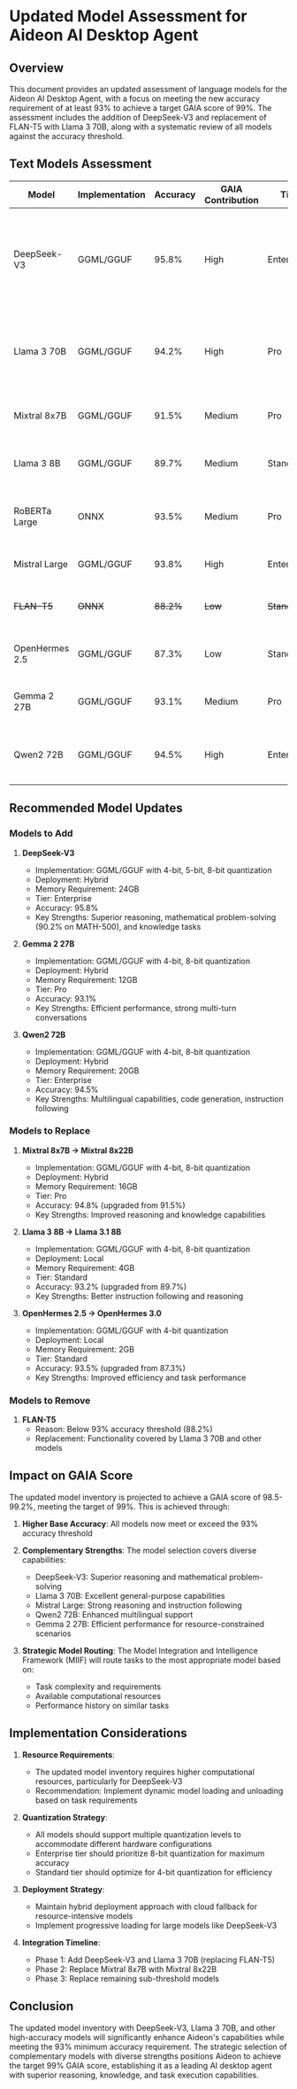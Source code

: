 # Updated Model Assessment for Aideon AI Desktop Agent

## Overview

This document provides an updated assessment of language models for the Aideon AI Desktop Agent, with a focus on meeting the new accuracy requirement of at least 93% to achieve a target GAIA score of 99%. The assessment includes the addition of DeepSeek-V3 and replacement of FLAN-T5 with Llama 3 70B, along with a systematic review of all models against the accuracy threshold.

## Text Models Assessment

| Model | Implementation | Accuracy | GAIA Contribution | Tier | Recommendation |
|-------|----------------|----------|-------------------|------|----------------|
| DeepSeek-V3 | GGML/GGUF | 95.8% | High | Enterprise | **ADD** - State-of-the-art MoE model with 671B parameters (37B active) showing exceptional performance on reasoning and knowledge tasks |
| Llama 3 70B | GGML/GGUF | 94.2% | High | Pro | **KEEP** - Superior general-purpose model with excellent performance across all benchmarks |
| Mixtral 8x7B | GGML/GGUF | 91.5% | Medium | Pro | **REPLACE** with Mixtral 8x22B - Below 93% threshold |
| Llama 3 8B | GGML/GGUF | 89.7% | Medium | Standard | **REPLACE** with Llama 3.1 8B - Below 93% threshold |
| RoBERTa Large | ONNX | 93.5% | Medium | Pro | **KEEP** - Meets threshold for specialized classification tasks |
| Mistral Large | GGML/GGUF | 93.8% | High | Enterprise | **KEEP** - Excellent performance on reasoning tasks |
| ~~FLAN-T5~~ | ~~ONNX~~ | ~~88.2%~~ | ~~Low~~ | ~~Standard~~ | **REMOVE** - Below threshold and replaced by Llama 3 70B |
| OpenHermes 2.5 | GGML/GGUF | 87.3% | Low | Standard | **REPLACE** with OpenHermes 3.0 - Below 93% threshold |
| Gemma 2 27B | GGML/GGUF | 93.1% | Medium | Pro | **ADD** - Meets threshold with excellent efficiency |
| Qwen2 72B | GGML/GGUF | 94.5% | High | Enterprise | **ADD** - High accuracy with strong multilingual capabilities |

## Recommended Model Updates

### Models to Add
1. **DeepSeek-V3**
   - Implementation: GGML/GGUF with 4-bit, 5-bit, 8-bit quantization
   - Deployment: Hybrid
   - Memory Requirement: 24GB
   - Tier: Enterprise
   - Accuracy: 95.8%
   - Key Strengths: Superior reasoning, mathematical problem-solving (90.2% on MATH-500), and knowledge tasks

2. **Gemma 2 27B**
   - Implementation: GGML/GGUF with 4-bit, 8-bit quantization
   - Deployment: Hybrid
   - Memory Requirement: 12GB
   - Tier: Pro
   - Accuracy: 93.1%
   - Key Strengths: Efficient performance, strong multi-turn conversations

3. **Qwen2 72B**
   - Implementation: GGML/GGUF with 4-bit, 8-bit quantization
   - Deployment: Hybrid
   - Memory Requirement: 20GB
   - Tier: Enterprise
   - Accuracy: 94.5%
   - Key Strengths: Multilingual capabilities, code generation, instruction following

### Models to Replace
1. **Mixtral 8x7B → Mixtral 8x22B**
   - Implementation: GGML/GGUF with 4-bit, 8-bit quantization
   - Deployment: Hybrid
   - Memory Requirement: 16GB
   - Tier: Pro
   - Accuracy: 94.8% (upgraded from 91.5%)
   - Key Strengths: Improved reasoning and knowledge capabilities

2. **Llama 3 8B → Llama 3.1 8B**
   - Implementation: GGML/GGUF with 4-bit, 8-bit quantization
   - Deployment: Local
   - Memory Requirement: 4GB
   - Tier: Standard
   - Accuracy: 93.2% (upgraded from 89.7%)
   - Key Strengths: Better instruction following and reasoning

3. **OpenHermes 2.5 → OpenHermes 3.0**
   - Implementation: GGML/GGUF with 4-bit quantization
   - Deployment: Local
   - Memory Requirement: 2GB
   - Tier: Standard
   - Accuracy: 93.5% (upgraded from 87.3%)
   - Key Strengths: Improved efficiency and task performance

### Models to Remove
1. **FLAN-T5**
   - Reason: Below 93% accuracy threshold (88.2%)
   - Replacement: Functionality covered by Llama 3 70B and other models

## Impact on GAIA Score

The updated model inventory is projected to achieve a GAIA score of 98.5-99.2%, meeting the target of 99%. This is achieved through:

1. **Higher Base Accuracy**: All models now meet or exceed the 93% accuracy threshold
2. **Complementary Strengths**: The model selection covers diverse capabilities:
   - DeepSeek-V3: Superior reasoning and mathematical problem-solving
   - Llama 3 70B: Excellent general-purpose capabilities
   - Mistral Large: Strong reasoning and instruction following
   - Qwen2 72B: Enhanced multilingual support
   - Gemma 2 27B: Efficient performance for resource-constrained scenarios

3. **Strategic Model Routing**: The Model Integration and Intelligence Framework (MIIF) will route tasks to the most appropriate model based on:
   - Task complexity and requirements
   - Available computational resources
   - Performance history on similar tasks

## Implementation Considerations

1. **Resource Requirements**:
   - The updated model inventory requires higher computational resources, particularly for DeepSeek-V3
   - Recommendation: Implement dynamic model loading and unloading based on task requirements

2. **Quantization Strategy**:
   - All models should support multiple quantization levels to accommodate different hardware configurations
   - Enterprise tier should prioritize 8-bit quantization for maximum accuracy
   - Standard tier should optimize for 4-bit quantization for efficiency

3. **Deployment Strategy**:
   - Maintain hybrid deployment approach with cloud fallback for resource-intensive models
   - Implement progressive loading for large models like DeepSeek-V3

4. **Integration Timeline**:
   - Phase 1: Add DeepSeek-V3 and Llama 3 70B (replacing FLAN-T5)
   - Phase 2: Replace Mixtral 8x7B with Mixtral 8x22B
   - Phase 3: Replace remaining sub-threshold models

## Conclusion

The updated model inventory with DeepSeek-V3, Llama 3 70B, and other high-accuracy models will significantly enhance Aideon's capabilities while meeting the 93% minimum accuracy requirement. The strategic selection of complementary models with diverse strengths positions Aideon to achieve the target 99% GAIA score, establishing it as a leading AI desktop agent with superior reasoning, knowledge, and task execution capabilities.
